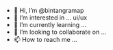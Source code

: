 - 👋 Hi, I’m @bintangramap
- 👀 I’m interested in ... ui/ux
- 🌱 I’m currently learning ...
- 💞️ I’m looking to collaborate on ...
- 📫 How to reach me ...

<!---
bintangramap/bintangramap is a ✨ special ✨ repository because its `README.md` (this file) appears on your GitHub profile.
You can click the Preview link to take a look at your changes.
--->
